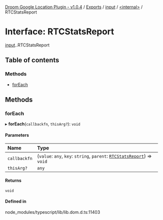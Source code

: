 [Droom Google Location Plugin - v1.0.4](../README.md) / [Exports](../modules.md) / [input](../modules/input.md) / [<internal\>](../modules/input._internal_.md) / RTCStatsReport

# Interface: RTCStatsReport

[input](../modules/input.md).[<internal>](../modules/input._internal_.md).RTCStatsReport

## Table of contents

### Methods

- [forEach](input._internal_.RTCStatsReport.md#foreach)

## Methods

### forEach

▸ **forEach**(`callbackfn`, `thisArg?`): `void`

#### Parameters

| Name | Type |
| :------ | :------ |
| `callbackfn` | (`value`: `any`, `key`: `string`, `parent`: [`RTCStatsReport`](../modules/input._internal_.md#rtcstatsreport)) => `void` |
| `thisArg?` | `any` |

#### Returns

`void`

#### Defined in

node_modules/typescript/lib/lib.dom.d.ts:11403
